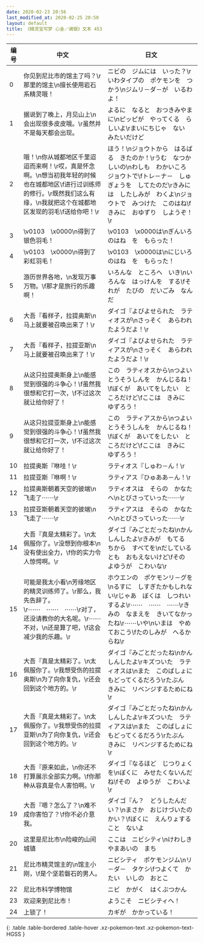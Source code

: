 ```yaml
---
date: 2020-02-23 20:56
last_modified_at: 2020-02-25 20:50
layout: default
title: 《精灵宝可梦 心金／魂银》文本 453
---
```

| 编号 | 中文 | 日文 |
| ---- | ---- | ---- |
| 0 | 你见到尼比市的馆主了吗？\r那里的馆主\n擅长使用岩石系精灵哦！ | ニビの　ジムには　いった？\rいわタイプの　ポケモンを　つかう\nジムリ－ダ－が　いるわよ！ |
| 1 | 据说到了晚上，月见山上\n会出现很多皮皮哦。\r虽然并不是每天都会出现。 | よるに　なると　おつきみやまに\nピッピが　やってくる　らしいよ\rまいにちじゃ　ない　みたいだけど |
| 2 | 哦！\n你从城都地区千里迢迢而来啊！\r哎，真是怀念啊。\n想当初我年轻的时候也在城都地区\f进行过训练师的修行。\r既然我们这么有缘，\n我就把这个在城都地区发现的羽毛\f送给你吧！\r | ほう！\nジョウトから　はるばる　きたのか！\rうむ　なつかしいの\nわしも　わかいころ　ジョウトで\fトレ－ナ－　しゅぎょうを　してたのだ\rきみには　したしみが　わくよ\nジョウトで　みつけた　このはね\fきみに　おゆずり　しようぞ！\r |
| 3 | \v0103　\x0000\n得到了银色羽毛！ | \v0103　\x0000は\nぎんいろのはね　を　もらった！ |
| 4 | \v0103　\x0000\n得到了彩虹羽毛！ | \v0103　\x0000は\nにじいろのはね　を　もらった！ |
| 5 | 游历世界各地，\n发现万事万物。\f那才是旅行的乐趣啊！ | いろんな　ところへ　いき\nいろんな　はっけんを　する\fそれが　たびの　だいごみ　なんだ |
| 6 | 大吾『看样子，拉提奥斯\n马上就要被召唤出来了！\r | ダイゴ『よびよせられた　ラティオスが\nさっそく　あらわれたようだよ！\r |
| 7 | 大吾『看样子，拉提亚斯\n马上就要被召唤出来了！\r | ダイゴ『よびよせられた　ラティアスが\nさっそく　あらわれたようだよ！\r |
| 8 | 从这只拉提奥斯身上\n能感觉到很强的斗争心！\f虽然我很想和它打一次，\f不过这次就让给你好了！ | この　ラティオスから\nつよい　とうそうしんを　かんじるね！\fぼくが　あいてをしたい　ところだけど\fここは　きみに　ゆずろう！ |
| 9 | 从这只拉提亚斯身上\n能感觉到很强的斗争心！\f虽然我很想和它打一次，\f不过这次就让给你好了！ | この　ラティアスから\nつよい　とうそうしんを　かんじるね！\fぼくが　あいてをしたい　ところだけど\fここは　きみに　ゆずろう！ |
| 10 | 拉提奥斯『咻哇！\r | ラティオス『しゅわ－ん！\r |
| 11 | 拉提亚斯『咻啊！\r | ラティアス『ひゅああ－ん！\r |
| 12 | 拉提奥斯朝着天空的彼端\n飞走了⋯⋯\r | ラティオスは　そらの　かなたへ\nとびさっていった⋯⋯\r |
| 13 | 拉提亚斯朝着天空的彼端\n飞走了⋯⋯\r | ラティアスは　そらの　かなたへ\nとびさっていった⋯⋯\r |
| 14 | 大吾『真是太精彩了。\n太佩服你了。\r没想到你根本\n没有使出全力，\f你的实力令人惊愕啊。\r | ダイゴ『みごとだったね\nかんしんしたよ\rきみが　もてる　ちから　すべてを\nだしているとも　おもえないけど\fその　よゆうが　こわいな\r |
| 15 | 可能是我太小看\n芳缘地区的精灵训练师了。\r那么，我先告辞了。\r⋯⋯　⋯⋯　⋯⋯\r对了，还没请教你的大名呢。\r⋯⋯不对，\n还是算了吧，\f这会减少我的乐趣。\r | ホウエンの　ポケモンリ－グを\nるすに　しすぎたかもしれない\rじゃあ　ぼくは　しつれいするよ\r⋯⋯　⋯⋯　⋯⋯\rきみの　なまえを　きいてなかったね\r⋯⋯いや\nいまは　やめておこう\fたのしみが　へるからね\r |
| 16 | 大吾『真是太精彩了。\n太佩服你了。\r我想受伤的拉提奥斯\n为了向你复仇，\r还会回到这个地方的。\r | ダイゴ『みごとだったね\nかんしんしたよ\rキズついた　ラティオスは\nまた　このばしょに　もどってくるだろう\rたぶん　きみに　リベンジするためにね\r |
| 17 | 大吾『真是太精彩了。\n太佩服你了。\r我想受伤的拉提亚斯\n为了向你复仇，\r还会回到这个地方的。\r | ダイゴ『みごとだったね\nかんしんしたよ\rキズついた　ラティアスは\nまた　このばしょに　もどってくるだろう\rたぶん　きみに　リベンジするためにね\r |
| 18 | 大吾『原来如此，\n你还不打算展示全部实力啊。\f你那种从容真是令人害怕啊。\r | ダイゴ『なるほど　じつりょくを\nぼくに　みせたくないんだね\fその　よゆうが　こわいよ\r |
| 19 | 大吾『嗯？怎么了？\n难不成你害怕了？\f你不必介意我。 | ダイゴ『ん？　どうしたんだい？\nまさか　おじけづいたのかい？\fぼくに　えんりょすること　ないよ |
| 20 | 这里是尼比市\n险峻的山间城镇 | ここは　ニビシティ\nけわしき　やまあいの　まち |
| 21 | 尼比市精灵馆主的\n馆主小刚，\f是个坚若磐石的男人。 | ニビシティ　ポケモンジム\nリ－ダ－　タケシ\fつよくて　かたい　いしの　おとこ |
| 22 | 尼比市科学博物馆 | ニビ　かがく　はくぶつかん |
| 23 | 欢迎来到尼比市！ | ようこそ　ニビシティへ！ |
| 24 | 上锁了！ | カギが　かかっている！ |
{: .table .table-bordered .table-hover .xz-pokemon-text .xz-pokemon-text-HGSS }
